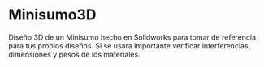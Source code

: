 # Minisumo3D
Diseño 3D de un Minisumo hecho en Solidworks para tomar de referencia para tus propios diseños.
Si se usara importante verificar interferencias, dimensiones y pesos de los materiales.
